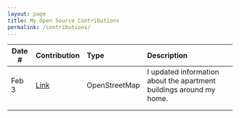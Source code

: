 ```yaml
---
layout: page
title: My Open Source Contributions
permalink: /contributions/
---
```


<!--
Type of the contribution should be "Wikipedia edit", "OpenStreet Map feature", "Documentation", "Course website", "Blog",
"Browser Add-on", etc.

The description should include a brief summary of what you did.

The link should bring us to a public page that shows your contribution. 

Replace the first row with your own contribution. 

-->





| Date # | Contribution | Type | Description |
|---|:---|:---|:---|
| Feb 3 | [Link](https://www.openstreetmap.org/changeset/132062097) | OpenStreetMap | I updated information about the apartment buildings around my home. |
|     |     |     |      |
|     |     |     |      |
